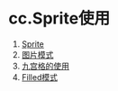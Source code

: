 # cc.Sprite使用

1. [Sprite](./01-cc.Sprite.md)
2. [图片模式](./02-图片模式.md)
3. [九宫格的使用](./03-九宫格的使用.md)
4. [Filled模式](./04-Filled模式.md)